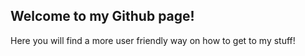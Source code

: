 ## Welcome to my Github page!

Here you will find a more user friendly way on how to get to my stuff!
